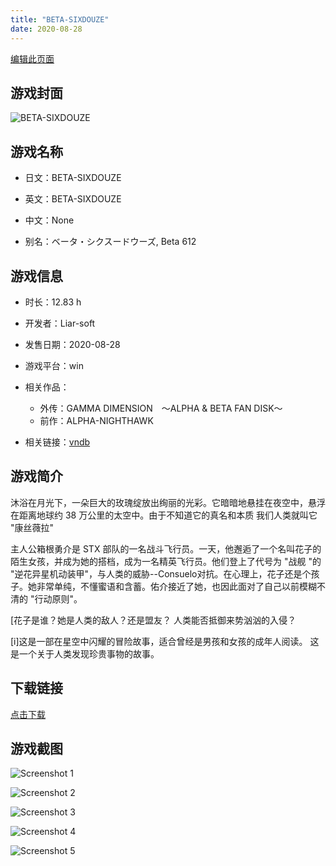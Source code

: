 ```yaml
---
title: "BETA-SIXDOUZE"
date: 2020-08-28
---
```

[编辑此页面](https://github.com/ACG-3/ADV3-source/blob/main/source/_posts/games/BETA-SIXDOUZE.md)

## 游戏封面

![BETA-SIXDOUZE](https%3A//pan.timero.xyz/onedrive/img_lib_001/BETA-SIXDOUZE_cover.avif)


## 游戏名称

- 日文：BETA-SIXDOUZE
- 英文：BETA-SIXDOUZE
- 中文：None

- 别名：ベータ・シクスードウーズ, Beta 612


## 游戏信息

- 时长：12.83 h
- 开发者：Liar-soft
- 发售日期：2020-08-28
- 游戏平台：win
- 相关作品：
   - 外传：GAMMA DIMENSION　～ALPHA & BETA FAN DISK～
   - 前作：ALPHA-NIGHTHAWK

- 相关链接：[vndb](https://vndb.org/v28326)


## 游戏简介

沐浴在月光下，一朵巨大的玫瑰绽放出绚丽的光彩。它暗暗地悬挂在夜空中，悬浮在距离地球约 38 万公里的太空中。由于不知道它的真名和本质 我们人类就叫它 "康丝薇拉"

主人公箱根勇介是 STX 部队的一名战斗飞行员。一天，他邂逅了一个名叫花子的陌生女孩，并成为她的搭档，成为一名精英飞行员。他们登上了代号为 "战舰 "的 "逆花异星机动装甲"，与人类的威胁--Consuelo对抗。在心理上，花子还是个孩子。她非常单纯，不懂蜜语和含蓄。佑介接近了她，也因此面对了自己以前模糊不清的 "行动原则"。

[花子是谁？她是人类的敌人？还是盟友？
人类能否抵御来势汹汹的入侵？

[i]这是一部在星空中闪耀的冒险故事，适合曾经是男孩和女孩的成年人阅读。
这是一个关于人类发现珍贵事物的故事。




## 下载链接

[点击下载](https://pan.timero.xyz/onedrive/adv_lib_001/BETA-SIXDOUZE)


## 游戏截图


![Screenshot 1](https%3A//pan.timero.xyz/onedrive/img_lib_001/BETA-SIXDOUZE_Screenshot_1.avif)

![Screenshot 2](https%3A//pan.timero.xyz/onedrive/img_lib_001/BETA-SIXDOUZE_Screenshot_2.avif)

![Screenshot 3](https%3A//pan.timero.xyz/onedrive/img_lib_001/BETA-SIXDOUZE_Screenshot_3.avif)

![Screenshot 4](https%3A//pan.timero.xyz/onedrive/img_lib_001/BETA-SIXDOUZE_Screenshot_4.avif)

![Screenshot 5](https%3A//pan.timero.xyz/onedrive/img_lib_001/BETA-SIXDOUZE_Screenshot_5.avif)

